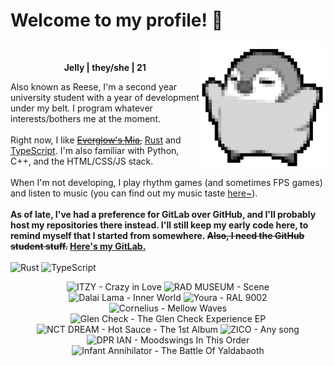 <h1>Welcome to my profile! 👋</h1>
<img src="penguin.webp" alt="dancing penguin" align="right" width="40%">
<br>
<p align="center"><b>Jelly | they/she | 21</b></p>
<p>
Also known as Reese, I'm a second year university student with a year of development under my belt. I program whatever interests/bothers me at the moment.
<br><br>
Right now, I like <s><a href="https://kprofiles.com/mia-everglow-profile-facts/">Everglow's Mia</a>,</s> <a href="https://www.rust-lang.org/">Rust</a> and <a href="https://www.typescriptlang.org/">TypeScript</a>. I'm also familiar with Python, C++, and the HTML/CSS/JS stack.
<br><br>
When I'm not developing, I play rhythm games (and sometimes FPS games) and listen to music (you can find out my music taste <a href="https://www.last.fm/user/i-dle">here~</a>).
<br><br>
<b>As of late, I've had a preference for GitLab over GitHub, and I'll probably host my repositories there instead. I'll still keep my early code here, to remind myself that I started from somewhere. <s>Also, I need the GitHub student stuff.</s> <a href="https://gitlab.com/rissu">Here's my GitLab.</a></b>
<br><br>
<img alt="Rust" src="https://img.shields.io/badge/Rust-%23000000.svg?&style=for-the-badge&logo=rust&logoColor=white"/> <img alt="TypeScript" src="https://img.shields.io/badge/TypeScript-%233178C6.svg?&style=for-the-badge&logo=typescript&logoColor=white"/>
</p>

<!-- lastfm -->
<p align="center"><img src="https://lastfm.freetls.fastly.net/i/u/64s/f91b3fbced0e0c81b30e78783f323eb0.jpg" title="ITZY - Crazy in Love"> <img src="https://lastfm.freetls.fastly.net/i/u/64s/731820775cc7bfc1c5c4b66fad8af982.jpg" title="RAD MUSEUM - Scene"> <img src="https://lastfm.freetls.fastly.net/i/u/64s/07c80547a3ff42a3b6a16b007976cd62.jpg" title="Dalai Lama - Inner World"> <img src="https://lastfm.freetls.fastly.net/i/u/64s/c9f2d106cda39ff031d0e989fcdc51fc.jpg" title="Youra - RAL 9002"> <img src="https://lastfm.freetls.fastly.net/i/u/64s/16e5105ff78efb3b48fa10e24aa69049.jpg" title="Cornelius - Mellow Waves"> <img src="https://lastfm.freetls.fastly.net/i/u/64s/9eea0aac7dba6564417615764b2f8d1c.jpg" title="Glen Check - The Glen Check Experience EP"> <img src="https://lastfm.freetls.fastly.net/i/u/64s/d4d386de4492b59bca8885a43c970a5c.png" title="NCT DREAM - Hot Sauce - The 1st Album"> <img src="https://lastfm.freetls.fastly.net/i/u/64s/d9146e4978479670ef3e9565804bb3e8.png" title="ZICO - Any song"> <img src="https://lastfm.freetls.fastly.net/i/u/64s/e4f9e6ea30f05ff12ae4276d2b1dff63.jpg" title="DPR IAN - Moodswings In This Order"> <img src="https://lastfm.freetls.fastly.net/i/u/64s/3e16caba1058dc3d261f8548ef99abb4.jpg" title="Infant Annihilator - The Battle Of Yaldabaoth"> </p>

